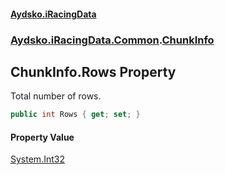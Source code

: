#### [Aydsko.iRacingData](index.md 'index')
### [Aydsko.iRacingData.Common](index.md#Aydsko.iRacingData.Common 'Aydsko.iRacingData.Common').[ChunkInfo](ChunkInfo.md 'Aydsko.iRacingData.Common.ChunkInfo')

## ChunkInfo.Rows Property

Total number of rows.

```csharp
public int Rows { get; set; }
```

#### Property Value
[System.Int32](https://docs.microsoft.com/en-us/dotnet/api/System.Int32 'System.Int32')